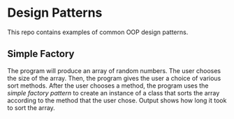# Design Patterns
This repo contains examples of common OOP design patterns.

## Simple Factory

The program will produce an array of random numbers. The user chooses the size of the array. Then, the program gives the user a choice of various sort methods. After the user chooses a method, the program uses the *simple factory pattern* to create an instance of a class that sorts the array according to the method that the user chose. Output shows how long it took to sort the array.